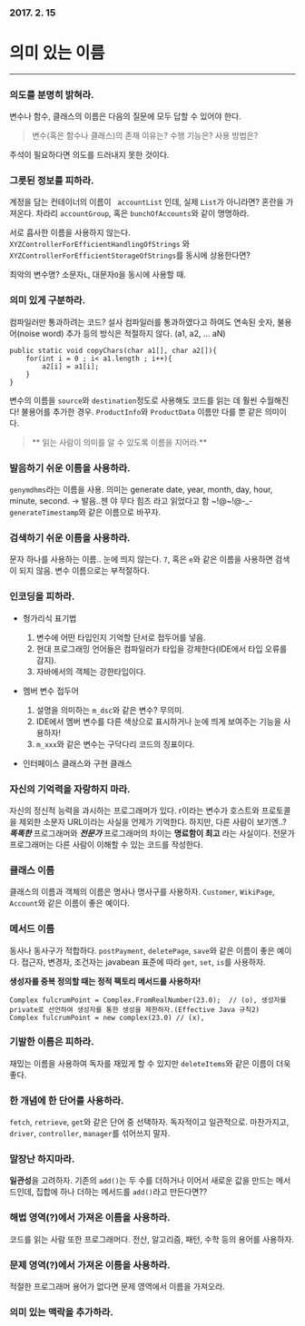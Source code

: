 ### 2017. 2. 15
# 의미 있는 이름
---

### 의도를 분명히 밝혀라.
변수나 함수, 클래스의 이름은 다음의 질문에 모두 답할 수 있어야 한다.
> 변수(혹은 함수나 클래스)의 존재 이유는? 수행 기능은? 사용 방법은?  

주석이 필요하다면 의도를 드러내지 못한 것이다.

### 그릇된 정보를 피하라.
계정을 담는 컨테이너의 이름이 ``` accountList``` 인데, 실제 ```List```가 아니라면? 혼란을 가져온다. 차라리 ```accountGroup```, 혹은 ```bunchOfAccounts```와 같이 명명하라.

서로 흡사한 이름을 사용하지 않는다. ```XYZControllerForEfficientHandlingOfStrings``` 와 ```XYZControllerForEfficientStorageOfStrings```를 동시에 상용한다면?

최악의 변수명? 소문자```L```, 대문자```O```을 동시에 사용할 때. 

### 의미 있게 구분하라.

컴파일러만 통과하려는 코드? 설사 컴파일러를 통과하였다고 하여도 연속된 숫자, 불용어(noise word) 추가 등의 방식은 적절하지 않다. (a1, a2, ... aN)

~~~
public static void copyChars(char a1[], char a2[]){
    for(int i = 0 ; i< a1.length ; i++){
        a2[i] = a1[i];
    }
}
~~~

변수의 이름을 ```source```와 ```destination```정도로 사용해도 코드를 읽는 데 훨씬 수월해진다!
불용어를 추가한 경우. ```ProductInfo```와 ```ProductData``` 이름만 다를 뿐 같은 의미이다.

> ** 읽는 사람이 의미를 알 수 있도록 이름을 지어라.**

### 발음하기 쉬운 이름을 사용하라.
```genymdhms```라는 이름을 사용. 의미는 generate date, year, month, day, hour, minute, second. -> 발음..젠 야 무다 힘즈 라고 읽었다고 함 ~!@~!@-_-
```generateTimestamp```와 같은 이름으로 바꾸자.

### 검색하기 쉬운 이름을 사용하라.
문자 하나를 사용하는 이름.. 눈에 띄지 않는다. ```7```, 혹은 ```e```와 같은 이름을 사용하면 검색이 되지 않음. 변수 이름으로는 부적절하다.

### 인코딩을 피하라.
- 헝가리식 표기법
    1. 변수에 어떤 타입인지 기억할 단서로 접두어를 넣음. 
    2. 현대 프로그래밍 언어들은 컴파일러가 타입을 강제한다(IDE에서 타입 오류를 감지). 
    3. 자바에서의 객체는 강한타입이다.
     
- 멤버 변수 접두어
    1. 설명을 의미하는 ```m_dsc```와 같은 변수? 무의미.
    2. IDE에서 멤버 변수를 다른 색상으로 표시하거나 눈에 띄게 보여주는 기능을 사용하자!
    3. ```m_xxx```와 같은 변수는 구닥다리 코드의 징표이다.
    
- 인터페이스 클래스와 구현 클래스

### 자신의 기억력을 자랑하지 마라.
자신의 정신적 능력을 과시하는 프로그래머가 있다. r이라는 변수가 호스트와 프로토콜을 제외한 소문자 URL이라는 사실을 언제가 기억한다. 하지만, 다른 사람이 보기엔..? ***똑똑한*** 프로그래머와 ***전문가*** 프로그래머의 차이는 **명료함이 최고** 라는 사실이다. 전문가 프로그래머는 다른 사람이 이해할 수 있는 코드를 작성한다.

### 클래스 이름
클래스의 이름과 객체의 이름은 명사나 명사구를 사용하자. ```Customer```, ```WikiPage```, ```Account```와 같은 이름이 좋은 예이다.

### 메서드 이름
동사나 동사구가 적합하다. ```postPayment```, ```deletePage```, ```save```와 같은 이름이 좋은 예이다. 접근자, 변경자, 조건자는 javabean 표준에 따라 ```get```, ```set```, ```is```를 사용하자.

**생성자를 중복 정의할 때는 정적 팩토리 메서드를 사용하자!**
~~~
Complex fulcrumPoint = Complex.FromRealNumber(23.0);  // (o), 생성자를 private로 선언하여 생성자를 통한 생성을 제한하자.(Effective Java 규칙2)
Complex fulcrumPoint = new complex(23.0) // (x),  
~~~

### 기발한 이름은 피하라.
재밌는 이름을 사용하여 독자를 재밌게 할 수 있지만 ```deleteItems```와 같은 이름이 더욱 좋다. 

### 한 개념에 한 단어를 사용하라.
```fetch```, ```retrieve```, ```get```와 같은 단어 중 선택하자. 독자적이고 일관적으로. 마찬가지고, ```driver```, ```controller```, ```manager```를 섞어쓰지 말자. 

### 말장난 하지마라.
**일관성**을 고려하자.
기존의 ```add()```는 두 수를 더하거나 이어서 새로운 값을 만드는 메서드인데, 집합에 하나 더하는 메서드를 ```add()```라고 만든다면?? 

### 해법 영역(?)에서 가져온 이름을 사용하라.
코드를 읽는 사람 또한 프로그래머다. 전산, 알고리즘, 패턴, 수학 등의 용어를 사용하자.

### 문제 영역(?)에서 가져온 이름을 사용하라.
적절한 프로그래머 용어가 없다면 문제 영역에서 이름을 가져오라.

### 의미 있는 맥락을 추가하라.














